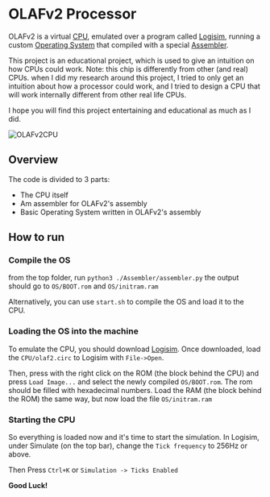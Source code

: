 OLAFv2 Processor
================

OLAFv2 is a virtual [CPU](https://en.wikipedia.org/wiki/Central_processing_unit), emulated over a program called [Logisim](http://www.cburch.com/logisim/), running a custom [Operating System](https://en.wikipedia.org/wiki/Operating_system) that compiled with a special [Assembler](https://en.wikipedia.org/wiki/Assembly_language#Assembler).

This project is an educational project, which is used to give an intuition on how CPUs could work.
Note: this chip is differently from other (and real) CPUs. when I did my research around this project, I tried to only get an intuition about how a processor could work, and I tried to design a CPU that will work internally different from other real life CPUs.

I hope you will find this project entertaining and educational as much as I did.

![OLAFv2CPU](https://raw.githubusercontent.com/itaysaadia/OLAFv2-CPU/master/.github/images/OLAF.png)

Overview
--------

The code is divided to 3 parts:

* The CPU itself
* Am assembler for OLAFv2's assembly
* Basic Operating System written in OLAFv2's assembly

How to run
--------

### Compile the OS

from the top folder, run `python3 ./Assembler/assembler.py`
the output should go to `OS/BOOT.rom` and `OS/initram.ram`

Alternatively, you can use `start.sh` to compile the OS and load it to the CPU.
### Loading the OS into the machine

To emulate the CPU, you should download [Logisim](http://www.cburch.com/logisim/ "Click here to download Logisim!").
Once downloaded, load the `CPU/olaf2.circ` to Logisim with `File->Open`.

Then, press with the right click on the ROM (the block behind the CPU) and press `Load Image...` and select the newly compiled `OS/BOOT.rom`. The rom should be filled with hexadecimal numbers.
Load the RAM (the block behind the ROM) the same way, but now load the file `OS/initram.ram`

### Starting the CPU

So everything is loaded now and it's time to start the simulation. In Logisim, under Simulate (on the top bar), change the `Tick frequency` to 256Hz or above.

Then Press `Ctrl+K` or `Simulation -> Ticks Enabled`

**Good Luck!**
